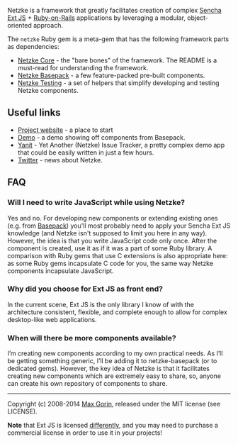Netzke is a framework that greatly facilitates creation of complex [Sencha Ext JS](http://www.sencha.com/products/extjs/) + [Ruby-on-Rails](http://rubyonrails.org/) applications by leveraging a modular, object-oriented approach.

The `netzke` Ruby gem is a meta-gem that has the following framework parts as dependencies:

* [Netzke Core](https://github.com/netzke/netzke-core) - the "bare bones" of the framework. The README is a must-read for understanding the framework.
* [Netzke Basepack](https://github.com/netzke/netzke-basepack) - a few feature-packed pre-built components.
* [Netzke Testing](https://github.com/netzke/netzke-testing) - a set of helpers that simplify developing and testing
Netzke components.

## Useful links

* [Project website](http://netzke.org) - a place to start
* [Demo](http://netzke-demo.herokuapp.com) - a demo showing off components from Basepack.
* [Yanit](http://yanit.heroku.com) - Yet Another (Netzke) Issue Tracker, a pretty complex demo app that could be easily written in just a few hours.
* [Twitter](https://twitter.com/netzke) - news about Netzke.

## FAQ

### Will I need to write JavaScript while using Netzke?

Yes and no. For developing new components or extending existing ones (e.g. from [Basepack](https://github.com/netzke/netzke-basepack)) you'll most probably need to apply your Sencha Ext JS knowledge (and Netzke isn't supposed to limit you here in any way). However, the idea is that you write JavaScript code only once. After the component is created, use it as if it was a part of some Ruby library. A comparison with Ruby gems that use C extensions is also appropriate here: as some Ruby gems incapsulate C code for you, the same way Netzke components incapsulate JavaScript.

### Why did you choose for Ext JS as front end?

In the current scene, Ext JS is the only library I know of with the architecture consistent, flexible, and complete enough to allow for complex desktop-like web applications.

### When will there be more components available?

I’m creating new components according to my own practical needs. As I’ll be getting something generic, I’ll be adding it to netzke-basepack (or to dedicated gems). However, the key idea of Netzke is that it facilitates creating new components which are extremely easy to share, so, anyone can create his own repository of components to share.

---
Copyright (c) 2008-2014 [Max Gorin](https://twitter.com/uptomax), released under the MIT license (see LICENSE).

**Note** that Ext JS is licensed [differently](http://www.sencha.com/products/extjs/license/), and you may need to purchase a commercial license in order to use it in your projects!

